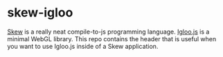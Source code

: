 # skew-igloo
[Skew](http://skew-lang.org/) is a really neat compile-to-js programming language. [Igloo.js](https://github.com/skeeto/igloojs) is a minimal WebGL library. This repo contains the header that is useful when you want to use Igloo.js inside of a Skew application.
